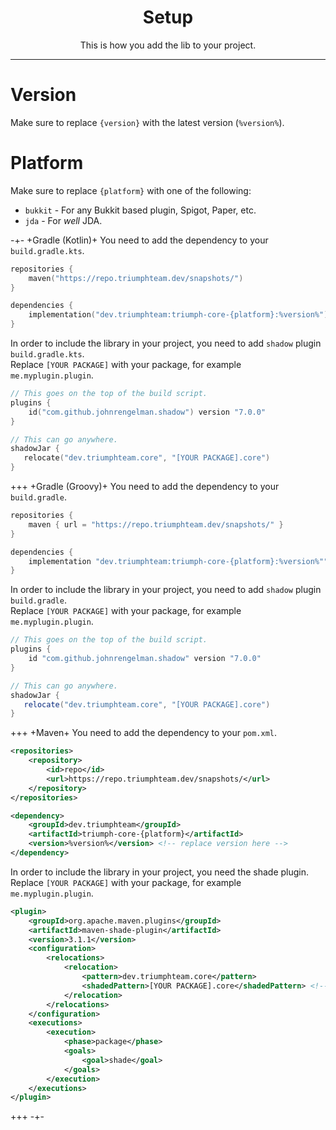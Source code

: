 <center><h1>Setup</h1></center>
<center>
<p>This is how you add the lib to your project.</p>
</center>

---

# Version
Make sure to replace `{version}` with the latest version (`%version%`).

# Platform
Make sure to replace `{platform}` with one of the following:

* `bukkit` - For any Bukkit based plugin, Spigot, Paper, etc.
* `jda` - For *well* JDA.

-+-
+Gradle (Kotlin)+
You need to add the dependency to your `build.gradle.kts`.
```kotlin
repositories {
    maven("https://repo.triumphteam.dev/snapshots/")
}

dependencies {
    implementation("dev.triumphteam:triumph-core-{platform}:%version%") // Replace version here 
}
```
In order to include the library in your project, you need to add `shadow` plugin `build.gradle.kts`.  
Replace `[YOUR PACKAGE]` with your package, for example `me.myplugin.plugin`.
```kotlin
// This goes on the top of the build script.
plugins {
    id("com.github.johnrengelman.shadow") version "7.0.0"
}

// This can go anywhere.
shadowJar {
   relocate("dev.triumphteam.core", "[YOUR PACKAGE].core")
}
```
+++
+Gradle (Groovy)+
You need to add the dependency to your `build.gradle`.
```groovy
repositories {
    maven { url = "https://repo.triumphteam.dev/snapshots/" }
}

dependencies {
    implementation "dev.triumphteam:triumph-core-{platform}:%version%"" // Replace version here 
}
```
In order to include the library in your project, you need to add `shadow` plugin `build.gradle`.  
Replace `[YOUR PACKAGE]` with your package, for example `me.myplugin.plugin`.
```groovy
// This goes on the top of the build script.
plugins {
    id "com.github.johnrengelman.shadow" version "7.0.0"
}

// This can go anywhere.
shadowJar {
   relocate("dev.triumphteam.core", "[YOUR PACKAGE].core")
}
```
+++
+Maven+
You need to add the dependency to your `pom.xml`.
```xml
<repositories>
    <repository>
        <id>repo</id>
        <url>https://repo.triumphteam.dev/snapshots/</url>
    </repository>
</repositories>

<dependency>
    <groupId>dev.triumphteam</groupId>
    <artifactId>triumph-core-{platform}</artifactId>
    <version>%version%</version> <!-- replace version here -->
</dependency>
```
In order to include the library in your project, you need the shade plugin.  
Replace `[YOUR PACKAGE]` with your package, for example `me.myplugin.plugin`.
```xml
<plugin>
    <groupId>org.apache.maven.plugins</groupId>
    <artifactId>maven-shade-plugin</artifactId>
    <version>3.1.1</version>
    <configuration>
        <relocations>
            <relocation>
                <pattern>dev.triumphteam.core</pattern>
                <shadedPattern>[YOUR PACKAGE].core</shadedPattern> <!-- Replace package here -->
            </relocation>
        </relocations>
    </configuration>
    <executions>
        <execution>
            <phase>package</phase>
            <goals>
                <goal>shade</goal>
            </goals>
        </execution>
    </executions>
</plugin>
```
+++
-+-
